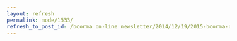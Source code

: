```yaml
---
layout: refresh
permalink: node/1533/
refresh_to_post_id: /bcorma on-line newsletter/2014/12/19/2015-bcorma-dirt-bike-school-msf-new-rider-courses-set-for-april-18th-and-may-2nd
---
```

